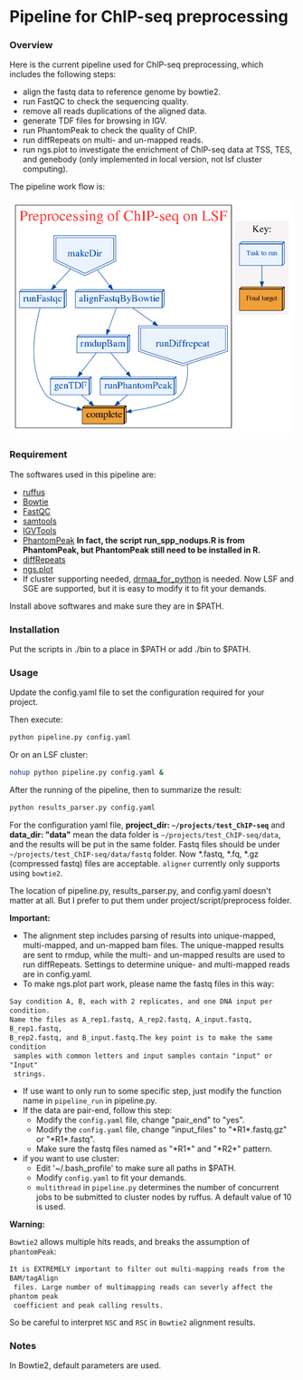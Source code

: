# Pipeline for ChIP-seq preprocessing

### Overview

Here is the current pipeline used for ChIP-seq preprocessing, which includes the following steps:

* align the fastq data to reference genome by bowtie2.
* run FastQC to check the sequencing quality.
* remove all reads duplications of the aligned data.
* generate TDF files for browsing in IGV.
* run PhantomPeak to check the quality of ChIP.
* run diffRepeats on multi- and un-mapped reads.
* run ngs.plot to investigate the enrichment of ChIP-seq data at TSS, TES, and genebody (only implemented in local version, not lsf cluster computing).
 
The pipeline work flow is:

![work flow](all_flowchart.png)

### Requirement

The softwares used in this pipeline are:

* [ruffus](https://code.google.com/p/ruffus/)
* [Bowtie](http://bowtie-bio.sourceforge.net/index.shtml)
* [FastQC](http://www.bioinformatics.babraham.ac.uk/projects/fastqc/)
* [samtools](http://samtools.sourceforge.net/)
* [IGVTools](http://www.broadinstitute.org/igv/igvtools)
* [PhantomPeak](http://code.google.com/p/phantompeakqualtools/) __In fact, the script **run_spp_nodups.R** is from PhantomPeak, but PhantomPeak still need to be installed in R.__
* [diffRepeats](https://github.com/shenlab-sinai/diffRepeats) 
* [ngs.plot](https://code.google.com/p/ngsplot/)
* If cluster supporting needed, [drmaa_for_python](https://pypi.python.org/pypi/drmaa) is needed. Now LSF and SGE are supported, but it is easy to modify it to fit your demands.

Install above softwares and make sure they are in $PATH.

### Installation

Put the scripts in ./bin to a place in $PATH or add ./bin to $PATH.

### Usage

Update the config.yaml file to set the configuration required for your project.

Then execute:

```bash
python pipeline.py config.yaml
```

Or on an LSF cluster:

```bash
nohup python pipeline.py config.yaml &
```

After the running of the pipeline, then to summarize the result:

```bash
python results_parser.py config.yaml
```

For the configuration yaml file, __project_dir: `~/projects/test_ChIP-seq`__ and __data_dir: "data"__ mean the data folder is `~/projects/test_ChIP-seq/data`, and the results will be put in the same folder. Fastq files should be under `~/projects/test_ChIP-seq/data/fastq` folder. Now *.fastq, *.fq, *.gz (compressed fastq) files are acceptable. `aligner` currently only supports using `bowtie2`.

The location of pipeline.py, results_parser.py, and config.yaml doesn't matter at all. But I prefer to put them under project/script/preprocess folder.

**Important:**

+ The alignment step includes parsing of results into unique-mapped, multi-mapped, and un-mapped bam files. The unique-mapped results are sent to rmdup, while the multi- and un-mapped results are used to run diffRepeats. Settings to determine unique- and multi-mapped reads are in config.yaml. 
+ To make ngs.plot part work, please name the fastq files in this way:
```
Say condition A, B, each with 2 replicates, and one DNA input per condition. 
Name the files as A_rep1.fastq, A_rep2.fastq, A_input.fastq, B_rep1.fastq, 
B_rep2.fastq, and B_input.fastq.The key point is to make the same condition
 samples with common letters and input samples contain "input" or "Input"
 strings.
```
+ If use want to only run to some specific step, just modify the function name in `pipeline_run` in pipeline.py.
+ If the data are pair-end, follow this step:
	+ Modify the `config.yaml` file, change "pair_end" to "yes".
	+ Modify the `config.yaml` file, change "input_files" to "\*R1\*.fastq.gz" or "\*R1\*.fastq".
	+ Make sure the fastq files named as "\*R1\*" and "\*R2\*" pattern.
+ if you want to use cluster:
	+ Edit '~/.bash_profile' to make sure all paths in $PATH.
	+ Modify `config.yaml` to fit your demands.
	+ `multithread` in `pipeline.py` determines the number of concurrent jobs to be submitted to cluster nodes by ruffus. A default value of 10 is used.

**Warning:**

`Bowtie2` allows multiple hits reads, and breaks the assumption of `phantomPeak`: 
```
It is EXTREMELY important to filter out multi-mapping reads from the BAM/tagAlign
 files. Large number of multimapping reads can severly affect the phantom peak
 coefficient and peak calling results.
```
So be careful to interpret `NSC` and `RSC` in `Bowtie2` alignment results.

### Notes

In Bowtie2, default parameters are used.

